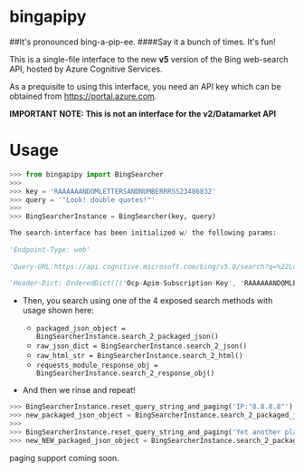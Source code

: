 bingapipy
=========

##It's pronounced bing-a-pip-ee.
####Say it a bunch of times. It's fun!




This is a single-file interface to the new **v5** version of the Bing web-search API, hosted by Azure Cognitive Services.

As a prequisite to using this interface, you need an API key which can be obtained from https://portal.azure.com.

**IMPORTANT NOTE: This is not an interface for the v2/Datamarket API**


Usage
=====

```py
>>> from bingapipy import BingSearcher
>>>
>>> key = 'RAAAAAANDOMLETTERSANDNUMBERRRSS23486832'
>>> query = '"Look! double quotes!"'
>>> 
>>> BingSearcherInstance = BingSearcher(key, query)

The search-interface has been initialized w/ the following params:
 
'Endpoint-Type: web'
 
'Query-URL:https://api.cognitive.microsoft.com/bing/v5.0/search?q=%22Look%21+double+quotes%21%22&count=50&mkt=en-us&offset=0'
 
'Header-Dict: OrderedDict([('Ocp-Apim-Subscription-Key', 'RAAAAAANDOMLETTERSANDNUMBERRRSS23486832'), ('User-Agent', 'Mozilla/5.0 (Windows NT 6.2; Win64; x64; rv:16.0.1) Gecko/20121011 Firefox/16.0.1'), ('X-Search-ClientIP', '8.8.8.8')])'
```
 
 
 * Then, you search using one of the 4 exposed search methods with usage shown here:
    * `packaged_json_object = BingSearcherInstance.search_2_packaged_json()`
    * `raw_json_dict = BingSearcherInstance.search_2_json()`
    * `raw_html_str = BingSearcherInstance.search_2_html()`
    * `requests_module_response_obj = BingSearcherInstance.search_2_response_obj()`


 * And then we rinse and repeat!
 ```py
>>> BingSearcherInstance.reset_query_string_and_paging('IP:"8.8.8.8"')
>>> new_packaged_json_object = BingSearcherInstance.search_2_packaged_json()
>>>
>>> BingSearcherInstance.reset_query_string_and_paging('Yet another plaintext query')
>>> new_NEW_packaged_json_object = BingSearcherInstance.search_2_packaged_json()
```
 
paging support coming soon.
